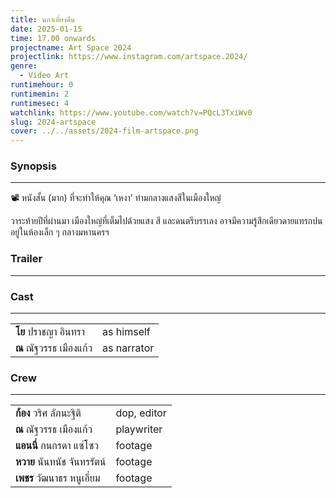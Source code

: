 ```yaml
---
title: นภาเที่ยงคืน
date: 2025-01-15
time: 17.00 onwards
projectname: Art Space 2024
projectlink: https://www.instagram.com/artspace.2024/
genre:
  - Video Art
runtimehour: 0
runtimemin: 2
runtimesec: 4
watchlink: https://www.youtube.com/watch?v=PQcL3TxiWv0
slug: 2024-artspace
cover: ../../assets/2024-film-artspace.png
---
```

### Synopsis

* * *

📽️ หนังสั้น (มาก) ที่จะทำให้คุณ ‘เหงา’ ท่ามกลางแสงสีในเมืองใหญ่

วาระท้ายปีที่ผ่านมา เมืองใหญ่ที่เต็มไปด้วยแสง สี และดนตรีบรรเลง อาจมีความรู้สึกเดียวดายแทรกปนอยู่ในห้องเล็ก ๆ กลางมหานครฯ

### Trailer

* * *

### Cast

* * *

|     |     |
| --- | --- |
| **โย** ปราชญา อินทรา | as himself |
| **ณ** ณัฐวรรธ เมืองแก้ว | as narrator |

### Crew

* * *

|     |     |
| --- | --- |
| **ก้อง** วริศ ลัภนะฐิติ | dop, editor |
| **ณ** ณัฐวรรธ เมืองแก้ว | playwriter |
| **แอนนี่** กนกรดา แซ่โซว | footage |
| **หวาย** นันทนัช จันทรรัตน์ | footage |
| **เพชร** วัฒนาธร หนูเอี่ยม | footage |